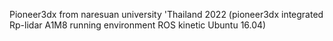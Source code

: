 
Pioneer3dx from naresuan university 'Thailand 2022
(pioneer3dx integrated Rp-lidar A1M8 running environment ROS kinetic Ubuntu 16.04)